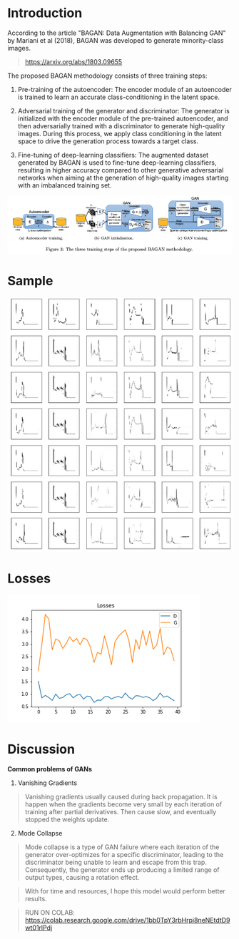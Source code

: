 # Introduction
According to the article "BAGAN: Data Augmentation with Balancing GAN" by Mariani et al (2018), BAGAN was developed to generate minority-class images.

> https://arxiv.org/abs/1803.09655

The proposed BAGAN methodology consists of three training steps: 

1. Pre-training of the autoencoder: The encoder module of an autoencoder is trained to learn an accurate class-conditioning in the latent space.

2. Adversarial training of the generator and discriminator: The generator is initialized with the encoder module of the pre-trained autoencoder, and then adversarially trained with a discriminator to generate high-quality images. During this process, we apply class conditioning in the latent space to drive the generation process towards a target class.

3. Fine-tuning of deep-learning classifiers: The augmented dataset generated by BAGAN is used to fine-tune deep-learning classifiers, resulting in higher accuracy compared to other generative adversarial networks when aiming at the generation of high-quality images starting with an imbalanced training set.

![alt text](./bagan_model_from_the_article.png)

# Sample
![alt text](./sample.png)

# Losses
![alt text](./ecg_loss_plot.png)

# Discussion

**Common problems of GANs**

1.   Vanishing Gradients
> Vanishing gradients usually caused during back propagation. It is happen when the gradients become very small by each iteration of training after partial derivatives. Then cause slow, and eventually stopped the weights update.

2.   Mode Collapse
> Mode collapse is a type of GAN failure where each iteration of the generator over-optimizes for a specific discriminator, leading to the discriminator being unable to learn and escape from this trap. Consequently, the generator ends up producing a limited range of output types, causing a rotation effect.

> With for time and resources, I hope this model would perform better results.

> RUN ON COLAB: https://colab.research.google.com/drive/1bb0TpY3rbHrpi8neNEtdtD9wt01rlPdj
